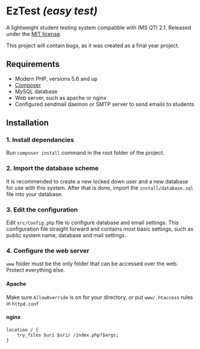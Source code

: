 # EzTest *(easy test)*

A lightweight student testing system compatible with IMS QTI 2.1.
Released under the [MIT license](LICENSE).

This project will contain bugs, as it was created as a final year project.

## Requirements

- Modern PHP, versions 5.6 and up
- [Composer](https://getcomposer.org/)
- MySQL database
- Web server, such as apache or nginx
- Configured sendmail daemon or SMTP server to send emails to students

## Installation

### 1. Install dependancies

Run `composer install` command in the root folder of the project.

### 2. Import the database scheme

It is recommended to create a new locked down user and a new database for use with this system.
After that is done, import the `install/database.sql` file into your database.

### 3. Edit the configuration

Edit `src/Config.php` file to configure database and email settings.
This configuration file straight forward and contains most basic settings, such as
public system name, database and mail settings.

### 4. Configure the web server

`www` folder must be the only folder that can be accessed over the web. Protect everything else.

#### Apache
Make sure `AllowOverride` is on for your directory, or put `www/.htaccess` rules in `httpd.conf`

#### nginx
```nginx
location / {
	try_files $uri $uri/ /index.php?$args;
}
```
